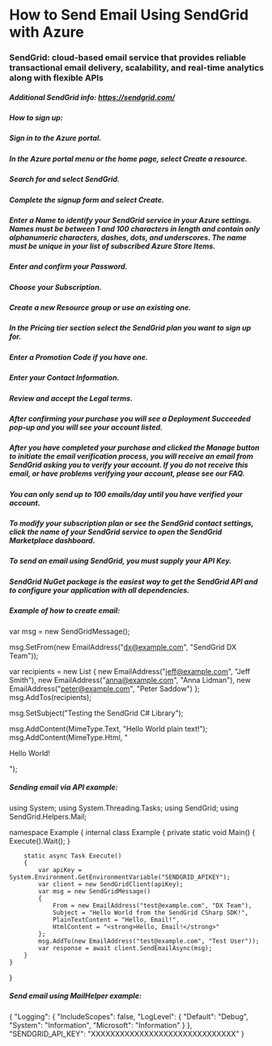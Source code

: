 # How to Send Email Using SendGrid with Azure

### SendGrid: cloud-based email service that provides reliable transactional email delivery, scalability, and real-time analytics along with flexible APIs

##### Additional SendGrid info: https://sendgrid.com/

##### How to sign up:
##### Sign in to the Azure portal.

##### In the Azure portal menu or the home page, select Create a resource.

##### Search for and select SendGrid.

##### Complete the signup form and select Create.

##### Enter a Name to identify your SendGrid service in your Azure settings. Names must be between 1 and 100 characters in length and contain only alphanumeric characters, dashes, dots, and underscores. The name must be unique in your list of subscribed Azure Store Items.

##### Enter and confirm your Password.

##### Choose your Subscription.

##### Create a new Resource group or use an existing one.

##### In the Pricing tier section select the SendGrid plan you want to sign up for.

##### Enter a Promotion Code if you have one.

##### Enter your Contact Information.

##### Review and accept the Legal terms.

##### After confirming your purchase you will see a Deployment Succeeded pop-up and you will see your account listed.

##### After you have completed your purchase and clicked the Manage button to initiate the email verification process, you will receive an email from SendGrid asking you to verify your account. If you do not receive this email, or have problems verifying your account, please see our FAQ.

##### You can only send up to 100 emails/day until you have verified your account.

##### To modify your subscription plan or see the SendGrid contact settings, click the name of your SendGrid service to open the SendGrid Marketplace dashboard.

##### To send an email using SendGrid, you must supply your API Key.

#####  SendGrid NuGet package is the easiest way to get the SendGrid API and to configure your application with all dependencies. 

##### Example of how to create email:
var msg = new SendGridMessage();

msg.SetFrom(new EmailAddress("dx@example.com", "SendGrid DX Team"));

var recipients = new List<EmailAddress>
{
    new EmailAddress("jeff@example.com", "Jeff Smith"),
    new EmailAddress("anna@example.com", "Anna Lidman"),
    new EmailAddress("peter@example.com", "Peter Saddow")
};
msg.AddTos(recipients);

msg.SetSubject("Testing the SendGrid C# Library");

msg.AddContent(MimeType.Text, "Hello World plain text!");
msg.AddContent(MimeType.Html, "<p>Hello World!</p>");

##### Sending email via API example:
using System;
using System.Threading.Tasks;
using SendGrid;
using SendGrid.Helpers.Mail;

namespace Example
{
    internal class Example
    {
        private static void Main()
        {
            Execute().Wait();
        }

        static async Task Execute()
        {
            var apiKey = System.Environment.GetEnvironmentVariable("SENDGRID_APIKEY");
            var client = new SendGridClient(apiKey);
            var msg = new SendGridMessage()
            {
                From = new EmailAddress("test@example.com", "DX Team"),
                Subject = "Hello World from the SendGrid CSharp SDK!",
                PlainTextContent = "Hello, Email!",
                HtmlContent = "<strong>Hello, Email!</strong>"
            };
            msg.AddTo(new EmailAddress("test@example.com", "Test User"));
            var response = await client.SendEmailAsync(msg);
        }
    }
}

##### Send email using MailHelper example:
{
   "Logging": {
   "IncludeScopes": false,
   "LogLevel": {
   "Default": "Debug",
   "System": "Information",
   "Microsoft": "Information"
     }
   },
 "SENDGRID_API_KEY": "XXXXXXXXXXXXXXXXXXXXXXXXXXXXXX"
}

